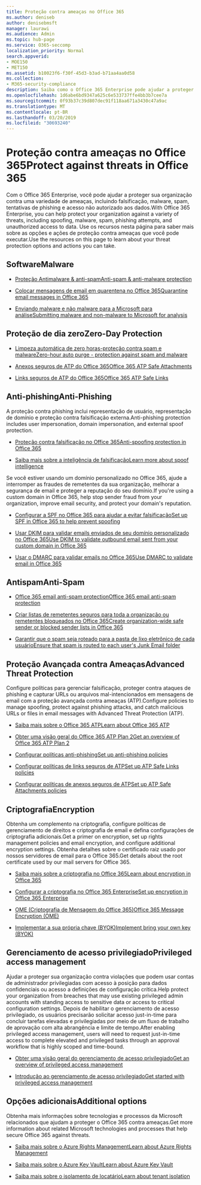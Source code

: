 ```yaml
---
title: Proteção contra ameaças no Office 365
ms.author: deniseb
author: denisebmsft
manager: laurawi
ms.audience: Admin
ms.topic: hub-page
ms.service: O365-seccomp
localization_priority: Normal
search.appverid:
- MOE150
- MET150
ms.assetid: b10023f6-f30f-45d3-b3ad-b71aa4aa0d58
ms.collection:
- M365-security-compliance
description: Saiba como o Office 365 Enterprise pode ajudar a proteger sua organização contra uma variedade de ameaças, incluindo falsificação, malware, spam, tentativas de phishing e acesso não autorizado aos dados.
ms.openlocfilehash: 1d6abe6bd9347a625c6e533737ffe4bb3b7cee7a
ms.sourcegitcommit: 0f93b37c39d807dec91f118aa671a3430c47a9ac
ms.translationtype: MT
ms.contentlocale: pt-BR
ms.lasthandoff: 03/20/2019
ms.locfileid: "30693240"
---
```

# <a name="protect-against-threats-in-office-365"></a><span data-ttu-id="8e55f-103">Proteção contra ameaças no Office 365</span><span class="sxs-lookup"><span data-stu-id="8e55f-103">Protect against threats in Office 365</span></span>

<span data-ttu-id="8e55f-104">Com o Office 365 Enterprise, você pode ajudar a proteger sua organização contra uma variedade de ameaças, incluindo falsificação, malware, spam, tentativas de phishing e acesso não autorizado aos dados.</span><span class="sxs-lookup"><span data-stu-id="8e55f-104">With Office 365 Enterprise, you can help protect your organization against a variety of threats, including spoofing, malware, spam, phishing attempts, and unauthorized access to data.</span></span> <span data-ttu-id="8e55f-105">Use os recursos nesta página para saber mais sobre as opções e ações de proteção contra ameaças que você pode executar.</span><span class="sxs-lookup"><span data-stu-id="8e55f-105">Use the resources on this page to learn about your threat protection options and actions you can take.</span></span>

## <a name="malware"></a><span data-ttu-id="8e55f-106">Software</span><span class="sxs-lookup"><span data-stu-id="8e55f-106">Malware</span></span>

- [<span data-ttu-id="8e55f-107">Proteção Antimalware &amp; anti-spam</span><span class="sxs-lookup"><span data-stu-id="8e55f-107">Anti-spam &amp; anti-malware protection</span></span>](anti-spam-and-anti-malware-protection.md)
    
- [<span data-ttu-id="8e55f-108">Colocar mensagens de email em quarentena no Office 365</span><span class="sxs-lookup"><span data-stu-id="8e55f-108">Quarantine email messages in Office 365</span></span>](quarantine-email-messages.md)
    
- [<span data-ttu-id="8e55f-109">Enviando malware e não malware para a Microsoft para análise</span><span class="sxs-lookup"><span data-stu-id="8e55f-109">Submitting malware and non-malware to Microsoft for analysis</span></span>](submitting-malware-and-non-malware-to-microsoft-for-analysis.md)

## <a name="zero-day-protection"></a><span data-ttu-id="8e55f-110">Proteção de dia zero</span><span class="sxs-lookup"><span data-stu-id="8e55f-110">Zero-Day Protection</span></span>

- [<span data-ttu-id="8e55f-111">Limpeza automática de zero horas-proteção contra spam e malware</span><span class="sxs-lookup"><span data-stu-id="8e55f-111">Zero-hour auto purge - protection against spam and malware</span></span>](zero-hour-auto-purge.md)

- [<span data-ttu-id="8e55f-112">Anexos seguros de ATP do Office 365</span><span class="sxs-lookup"><span data-stu-id="8e55f-112">Office 365 ATP Safe Attachments</span></span>](atp-safe-attachments.md)

- [<span data-ttu-id="8e55f-113">Links seguros de ATP do Office 365</span><span class="sxs-lookup"><span data-stu-id="8e55f-113">Office 365 ATP Safe Links</span></span>](atp-safe-links.md)

## <a name="anti-phishing"></a><span data-ttu-id="8e55f-114">Anti-phishing</span><span class="sxs-lookup"><span data-stu-id="8e55f-114">Anti-Phishing</span></span>

<span data-ttu-id="8e55f-115">A proteção contra phishing inclui representação de usuário, representação de domínio e proteção contra falsificação externa.</span><span class="sxs-lookup"><span data-stu-id="8e55f-115">Anti-phishing protection includes user impersonation, domain impersonation, and external spoof protection.</span></span> 

- [<span data-ttu-id="8e55f-116">Proteção contra falsificação no Office 365</span><span class="sxs-lookup"><span data-stu-id="8e55f-116">Anti-spoofing protection in Office 365</span></span>](anti-spoofing-protection.md)

- [<span data-ttu-id="8e55f-117">Saiba mais sobre a inteligência de falsificação</span><span class="sxs-lookup"><span data-stu-id="8e55f-117">Learn more about spoof intelligence</span></span>](learn-about-spoof-intelligence.md)

<span data-ttu-id="8e55f-118">Se você estiver usando um domínio personalizado no Office 365, ajude a interromper as fraudes de remetentes da sua organização, melhorar a segurança de email e proteger a reputação do seu domínio.</span><span class="sxs-lookup"><span data-stu-id="8e55f-118">If you're using a custom domain in Office 365, help stop sender fraud from your organization, improve email security, and protect your domain's reputation.</span></span>
  
- [<span data-ttu-id="8e55f-119">Configurar a SPF no Office 365 para ajudar a evitar falsificação</span><span class="sxs-lookup"><span data-stu-id="8e55f-119">Set up SPF in Office 365 to help prevent spoofing</span></span>](set-up-spf-in-office-365-to-help-prevent-spoofing.md)
    
- [<span data-ttu-id="8e55f-120">Usar DKIM para validar emails enviados de seu domínio personalizado no Office 365</span><span class="sxs-lookup"><span data-stu-id="8e55f-120">Use DKIM to validate outbound email sent from your custom domain in Office 365</span></span>](use-dkim-to-validate-outbound-email.md)
    
- [<span data-ttu-id="8e55f-121">Usar o DMARC para validar emails no Office 365</span><span class="sxs-lookup"><span data-stu-id="8e55f-121">Use DMARC to validate email in Office 365</span></span>](use-dmarc-to-validate-email.md)

## <a name="anti-spam"></a><span data-ttu-id="8e55f-122">Antispam</span><span class="sxs-lookup"><span data-stu-id="8e55f-122">Anti-Spam</span></span>

- [<span data-ttu-id="8e55f-123">Office 365 email anti-spam protection</span><span class="sxs-lookup"><span data-stu-id="8e55f-123">Office 365 email anti-spam protection</span></span>](anti-spam-protection.md)

- [<span data-ttu-id="8e55f-124">Criar listas de remetentes seguros para toda a organização ou remetentes bloqueados no Office 365</span><span class="sxs-lookup"><span data-stu-id="8e55f-124">Create organization-wide safe sender or blocked sender lists in Office 365</span></span>](create-organization-wide-safe-sender-or-blocked-sender-lists-in-office-365.md)

- [<span data-ttu-id="8e55f-125">Garantir que o spam seja roteado para a pasta de lixo eletrônico de cada usuário</span><span class="sxs-lookup"><span data-stu-id="8e55f-125">Ensure that spam is routed to each user's Junk Email folder</span></span>](ensure-that-spam-is-routed-to-each-user-s-junk-email-folder.md)
  
    
## <a name="advanced-threat-protection"></a><span data-ttu-id="8e55f-126">Proteção Avançada contra Ameaças</span><span class="sxs-lookup"><span data-stu-id="8e55f-126">Advanced Threat Protection</span></span>

<span data-ttu-id="8e55f-127">Configure políticas para gerenciar falsificação, proteger contra ataques de phishing e capturar URLs ou arquivos mal-intencionados em mensagens de email com a proteção avançada contra ameaças (ATP).</span><span class="sxs-lookup"><span data-stu-id="8e55f-127">Configure policies to manage spoofing, protect against phishing attacks, and catch malicious URLs or files in email messages with Advanced Threat Protection (ATP).</span></span>
  
- [<span data-ttu-id="8e55f-128">Saiba mais sobre o Office 365 ATP</span><span class="sxs-lookup"><span data-stu-id="8e55f-128">Learn about Office 365 ATP</span></span>](office-365-atp.md)

- [<span data-ttu-id="8e55f-129">Obter uma visão geral do Office 365 ATP Plan 2</span><span class="sxs-lookup"><span data-stu-id="8e55f-129">Get an overview of Office 365 ATP Plan 2</span></span>](office-365-ti.md)
    
- [<span data-ttu-id="8e55f-130">Configurar políticas anti-phishing</span><span class="sxs-lookup"><span data-stu-id="8e55f-130">Set up anti-phishing policies</span></span>](set-up-anti-phishing-policies.md)
    
- [<span data-ttu-id="8e55f-131">Configurar políticas de links seguros de ATP</span><span class="sxs-lookup"><span data-stu-id="8e55f-131">Set up ATP Safe Links policies</span></span>](set-up-atp-safe-links-policies.md)
    
- [<span data-ttu-id="8e55f-132">Configurar políticas de anexos seguros de ATP</span><span class="sxs-lookup"><span data-stu-id="8e55f-132">Set up ATP Safe Attachments policies</span></span>](set-up-atp-safe-attachments-policies.md)
    
## <a name="encryption"></a><span data-ttu-id="8e55f-133">Criptografia</span><span class="sxs-lookup"><span data-stu-id="8e55f-133">Encryption</span></span>

<span data-ttu-id="8e55f-134">Obtenha um complemento na criptografia, configure políticas de gerenciamento de direitos e criptografia de email e defina configurações de criptografia adicionais.</span><span class="sxs-lookup"><span data-stu-id="8e55f-134">Get a primer on encryption, set up rights management policies and email encryption, and configure additional encryption settings.</span></span> <span data-ttu-id="8e55f-135">Obtenha detalhes sobre o certificado raiz usado por nossos servidores de email para o Office 365.</span><span class="sxs-lookup"><span data-stu-id="8e55f-135">Get details about the root certificate used by our mail servers for Office 365.</span></span>
  
- [<span data-ttu-id="8e55f-136">Saiba mais sobre a criptografia no Office 365</span><span class="sxs-lookup"><span data-stu-id="8e55f-136">Learn about encryption in Office 365</span></span>](encryption.md)
    
- [<span data-ttu-id="8e55f-137">Configurar a criptografia no Office 365 Enterprise</span><span class="sxs-lookup"><span data-stu-id="8e55f-137">Set up encryption in Office 365 Enterprise</span></span>](set-up-encryption.md)
    
- [<span data-ttu-id="8e55f-138">OME (Criptografia de Mensagem do Office 365)</span><span class="sxs-lookup"><span data-stu-id="8e55f-138">Office 365 Message Encryption (OME)</span></span>](ome.md)
    
- [<span data-ttu-id="8e55f-139">Implementar a sua própria chave (BYOK)</span><span class="sxs-lookup"><span data-stu-id="8e55f-139">Implement bring your own key (BYOK)</span></span>](https://docs.microsoft.com/azure/key-vault/key-vault-hsm-protected-keys#implementing-bring-your-own-key-byok-for-azure-key-vault)
        
## <a name="privileged-access-management"></a><span data-ttu-id="8e55f-140">Gerenciamento de acesso privilegiado</span><span class="sxs-lookup"><span data-stu-id="8e55f-140">Privileged access management</span></span>

<span data-ttu-id="8e55f-141">Ajudar a proteger sua organização contra violações que podem usar contas de administrador privilegiadas com acesso à posição para dados confidenciais ou acesso a definições de configuração crítica.</span><span class="sxs-lookup"><span data-stu-id="8e55f-141">Help protect your organization from breaches that may use existing privileged admin accounts with standing access to sensitive data or access to critical configuration settings.</span></span> <span data-ttu-id="8e55f-142">Depois de habilitar o gerenciamento de acesso privilegiado, os usuários precisarão solicitar acesso just-in-time para concluir tarefas elevadas e privilegiadas por meio de um fluxo de trabalho de aprovação com alta abrangência e limite de tempo.</span><span class="sxs-lookup"><span data-stu-id="8e55f-142">After enabling privileged access management, users will need to request just-in-time access to complete elevated and privileged tasks through an approval workflow that is highly scoped and time-bound.</span></span>
  
- [<span data-ttu-id="8e55f-143">Obter uma visão geral do gerenciamento de acesso privilegiado</span><span class="sxs-lookup"><span data-stu-id="8e55f-143">Get an overview of privileged access management</span></span>](privileged-access-management-overview.md)
    
- [<span data-ttu-id="8e55f-144">Introdução ao gerenciamento de acesso privilegiado</span><span class="sxs-lookup"><span data-stu-id="8e55f-144">Get started with privileged access management</span></span>](privileged-access-management-configuration.md)

## <a name="additional-options"></a><span data-ttu-id="8e55f-145">Opções adicionais</span><span class="sxs-lookup"><span data-stu-id="8e55f-145">Additional options</span></span>

<span data-ttu-id="8e55f-146">Obtenha mais informações sobre tecnologias e processos da Microsoft relacionados que ajudam a proteger o Office 365 contra ameaças.</span><span class="sxs-lookup"><span data-stu-id="8e55f-146">Get more information about related Microsoft technologies and processes that help secure Office 365 against threats.</span></span>
  
- [<span data-ttu-id="8e55f-147">Saiba mais sobre o Azure Rights Management</span><span class="sxs-lookup"><span data-stu-id="8e55f-147">Learn about Azure Rights Management</span></span>](https://docs.microsoft.com/information-protection/understand-explore/what-is-azure-rms)
    
- [<span data-ttu-id="8e55f-148">Saiba mais sobre o Azure Key Vault</span><span class="sxs-lookup"><span data-stu-id="8e55f-148">Learn about Azure Key Vault</span></span>](https://docs.microsoft.com/azure/key-vault/)
    
- [<span data-ttu-id="8e55f-149">Saiba mais sobre o isolamento de locatário</span><span class="sxs-lookup"><span data-stu-id="8e55f-149">Learn about tenant isolation</span></span>](http://download.microsoft.com/download/3/F/0/3F0420A2-657B-44B6-B21E-D7BD98A94390/Tenant%20Isolation%20in%20Office%20365.pdf)
    

